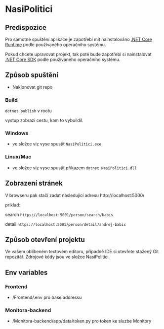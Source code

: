 # NasiPolitici

## Predispozice

Pro samotné spuštění aplikace je zapotřebí mít nainstalováno [.NET Core Runtime](https://dotnet.microsoft.com/download) podle používaného operačního systému.

Pokud chcete upravovat projekt, tak poté bude zapotřebí si nainstalovat [.NET Core SDK](https://dotnet.microsoft.com/download) podle používaného operačního systému.

## Způsob spuštění

- Naklonovat git repo

### Build

`dotnet publish` v rootu

vystup zobrazi cestu, kam to vybuildil.

### Windows

- ve složce viz vyse spustit `NasiPolitici.exe`

### Linux/Mac

- ve složce viz vyse spustit příkazem `dotnet NasiPolitici.dll`

## Zobrazení stránek

V browseru pak stačí zadat následující adresu http://localhost:5000/

priklad:

search `https://localhost:5001/person/search/babis`

detail `https://localhost:5001/person/detail/andrej-babis`

## Způsob otevření projektu

Ve vašem oblíbeném textovém editoru, případně IDE si otevřete stažený Git repozitář. Zdrojové kódy jsou ve složce NasiPolitici.

## Env variables

### Frontend
 - /Frontend/.env pro base addressu
 
### Monitora-backend
 - /Monitora-backend/app/data/token.py pro token ke sluzbe Monitory
